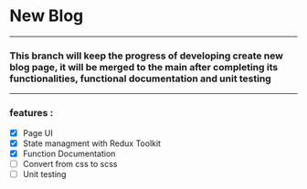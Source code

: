 # New Blog 

---

### This branch will keep the progress of developing create new blog page, it will be merged to the main after completing its functionalities, functional documentation and unit testing

---

### features :


- [x] Page UI  
- [x] State managment with Redux Toolkit
- [x] Function Documentation  
- [ ] Convert from css to scss  
- [ ] Unit testing

